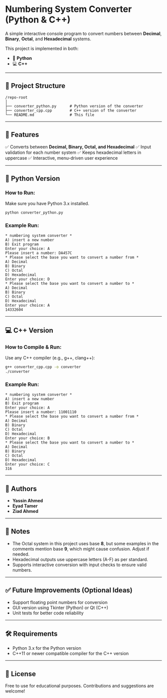 # Numbering System Converter (Python & C++)

A simple interactive console program to convert numbers between **Decimal**, **Binary**, **Octal**, and **Hexadecimal** systems.

This project is implemented in both:

* 🐍 **Python**
* 💻 **C++**

---

## 📂 Project Structure

```
/repo-root
│
├── converter_python.py      # Python version of the converter
├── converter_cpp.cpp        # C++ version of the converter
└── README.md                # This file
```

---

## 🎯 Features

✅ Converts between **Decimal, Binary, Octal, and Hexadecimal**
✅ Input validation for each number system
✅ Keeps hexadecimal letters in uppercase
✅ Interactive, menu-driven user experience

---

## 🐍 Python Version

### How to Run:

Make sure you have Python 3.x installed.

```bash
python converter_python.py
```

### Example Run:

```
* numbering system converter *
A) insert a new number
B) Exit program
Enter your choice: A
Please insert a number: DA457C
* Please select the base you want to convert a number from *
A) Decimal
B) Binary
C) Octal
D) Hexadecimal
Enter your choice: D
* Please select the base you want to convert a number to *
A) Decimal
B) Binary
C) Octal
D) Hexadecimal
Enter your choice: A
14332604
```

---

## 💻 C++ Version

### How to Compile & Run:

Use any C++ compiler (e.g., g++, clang++):

```bash
g++ converter_cpp.cpp -o converter
./converter
```

### Example Run:

```
* numbering system converter *
A) insert a new number
B) Exit program
Enter your choice: A
Please insert a number: 11001110
* Please select the base you want to convert a number from *
A) Decimal
B) Binary
C) Octal
D) Hexadecimal
Enter your choice: B
* Please select the base you want to convert a number to *
A) Decimal
B) Binary
C) Octal
D) Hexadecimal
Enter your choice: C
316
```

---

## 🧠 Authors

* **Yassin Ahmed**
* **Eyad Tamer**
* **Ziad Ahmed**

---

## 📢 Notes

* The Octal system in this project uses base **8**, but some examples in the comments mention base **9**, which might cause confusion. Adjust if needed.
* Hexadecimal outputs use uppercase letters (A-F) as per standard.
* Supports interactive conversion with input checks to ensure valid numbers.

---

## ✅ Future Improvements (Optional Ideas)

* Support floating point numbers for conversion
* GUI version using Tkinter (Python) or Qt (C++)
* Unit tests for better code reliability

---

## 🛠 Requirements

* Python 3.x for the Python version
* C++11 or newer compatible compiler for the C++ version

---

## 📄 License

Free to use for educational purposes. Contributions and suggestions are welcome!
